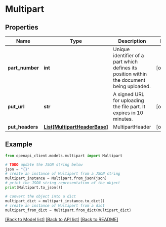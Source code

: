 # Multipart


## Properties

Name | Type | Description | Notes
------------ | ------------- | ------------- | -------------
**part_number** | **int** | Unique identifier of a part which defines its position within the document being uploaded. | [optional] 
**put_url** | **str** | A signed URL for uploading the file part. It expires in 10 minutes. | [optional] 
**put_headers** | [**List[MultipartHeaderBase]**](MultipartHeaderBase.md) | MultipartHeader | [optional] 

## Example

```python
from openapi_client.models.multipart import Multipart

# TODO update the JSON string below
json = "{}"
# create an instance of Multipart from a JSON string
multipart_instance = Multipart.from_json(json)
# print the JSON string representation of the object
print(Multipart.to_json())

# convert the object into a dict
multipart_dict = multipart_instance.to_dict()
# create an instance of Multipart from a dict
multipart_from_dict = Multipart.from_dict(multipart_dict)
```
[[Back to Model list]](../README.md#documentation-for-models) [[Back to API list]](../README.md#documentation-for-api-endpoints) [[Back to README]](../README.md)


